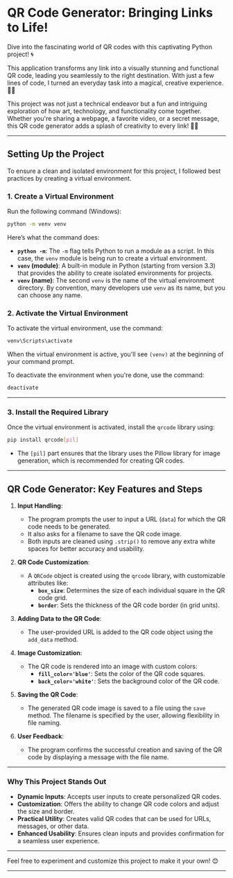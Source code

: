 # **QR Code Generator: Bringing Links to Life!**  

Dive into the fascinating world of QR codes with this captivating Python project! 🌀  

This application transforms any link into a visually stunning and functional QR code, leading you seamlessly to the right destination. With just a few lines of code, I turned an everyday task into a magical, creative experience. 🌈✨  

This project was not just a technical endeavor but a fun and intriguing exploration of how art, technology, and functionality come together. Whether you're sharing a webpage, a favorite video, or a secret message, this QR code generator adds a splash of creativity to every link! 🎨🔗  

---

## **Setting Up the Project**  

To ensure a clean and isolated environment for this project, I followed best practices by creating a virtual environment.  

### 1. **Create a Virtual Environment**  
Run the following command (Windows):  
```bash
python -m venv venv
```

Here’s what the command does:  
- **`python -m`**: The `-m` flag tells Python to run a module as a script. In this case, the `venv` module is being run to create a virtual environment.  
- **`venv` (module)**: A built-in module in Python (starting from version 3.3) that provides the ability to create isolated environments for projects.  
- **`venv` (name)**: The second `venv` is the name of the virtual environment directory. By convention, many developers use `venv` as its name, but you can choose any name.  

### 2. **Activate the Virtual Environment**  
To activate the virtual environment, use the command:  
```bash
venv\Scripts\activate
```  
When the virtual environment is active, you'll see `(venv)` at the beginning of your command prompt.  

To deactivate the environment when you're done, use the command:  
```bash
deactivate
```

---

### 3. **Install the Required Library**  
Once the virtual environment is activated, install the `qrcode` library using:  
```bash
pip install qrcode[pil]
```  
- The `[pil]` part ensures that the library uses the Pillow library for image generation, which is recommended for creating QR codes.  

---

## **QR Code Generator: Key Features and Steps**  

1. **Input Handling**:  
   - The program prompts the user to input a URL (`data`) for which the QR code needs to be generated.  
   - It also asks for a filename to save the QR code image.  
   - Both inputs are cleaned using `.strip()` to remove any extra white spaces for better accuracy and usability.  

2. **QR Code Customization**:  
   - A `QRCode` object is created using the `qrcode` library, with customizable attributes like:
     - **`box_size`**: Determines the size of each individual square in the QR code grid.  
     - **`border`**: Sets the thickness of the QR code border (in grid units).  

3. **Adding Data to the QR Code**:  
   - The user-provided URL is added to the QR code object using the `add_data` method.  

4. **Image Customization**:  
   - The QR code is rendered into an image with custom colors:  
     - **`fill_color='blue'`**: Sets the color of the QR code squares.  
     - **`back_color='white'`**: Sets the background color of the QR code.  

5. **Saving the QR Code**:  
   - The generated QR code image is saved to a file using the `save` method. The filename is specified by the user, allowing flexibility in file naming.  

6. **User Feedback**:  
   - The program confirms the successful creation and saving of the QR code by displaying a message with the file name.  

---

### **Why This Project Stands Out**  
- **Dynamic Inputs**: Accepts user inputs to create personalized QR codes.  
- **Customization**: Offers the ability to change QR code colors and adjust the size and border.  
- **Practical Utility**: Creates valid QR codes that can be used for URLs, messages, or other data.  
- **Enhanced Usability**: Ensures clean inputs and provides confirmation for a seamless user experience.

  
---

Feel free to experiment and customize this project to make it your own! 😊  

---
